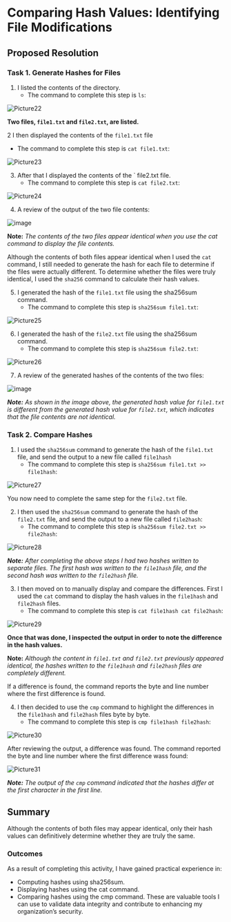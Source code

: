 # Comparing Hash Values: Identifying File Modifications

## Proposed Resolution

### Task 1. Generate Hashes for Files

1. I listed the contents of the directory.
    * The command to complete this step is `ls`:

![Picture22](https://github.com/user-attachments/assets/5ce7207d-dcfe-4abe-ad5a-3c9d7e519ca6)

**Two files, `file1.txt` and `file2.txt`, are listed.**

2 I then displayed the contents of the `file1.txt` file
   * The command to complete this step is `cat file1.txt`:

![Picture23](https://github.com/user-attachments/assets/abcfc51f-698b-4370-88dd-a84b5a73a58e)

3. After that I displayed the contents of the ` file2.txt file.
    * The command to complete this step is `cat file2.txt`:
    
![Picture24](https://github.com/user-attachments/assets/c5fb56d0-2d84-4fab-873b-7d64edb1ac02)

4. A review of the output of the two file contents:

![image](https://github.com/user-attachments/assets/f4144731-259d-4a8d-a2ca-04ed8d071685)

**Note:** *The contents of the two files appear identical when you use the cat command to display the file contents.*

Although the contents of both files appear identical when I used the `cat` command, I still needed to generate the hash for each file to determine if the files were actually different. To determine whether the files were truly identical, I used the `sha256` command to calculate their hash values. 

5. I generated the hash of the `file1.txt` file using the sha256sum command.
    * The command to complete this step is `sha256sum file1.txt`:

![Picture25](https://github.com/user-attachments/assets/b473a565-3465-4109-802d-bf93ca9139c0)

6. I generated the hash of the `file2.txt` file using the sha256sum command.
    * The command to complete this step is `sha256sum file2.txt`:

![Picture26](https://github.com/user-attachments/assets/f1cf2622-dbe5-4f98-96eb-a2043f706e70)

7. A review of the generated hashes of the contents of the two files:

![image](https://github.com/user-attachments/assets/4a4719b0-956f-4bbb-ad2d-a4da88b1889c)

***Note:** As shown in the image above, the generated hash value for `file1.txt` is different from the generated hash value for `file2.txt`, which indicates that the file contents are not identical.*

### Task 2. Compare Hashes

1. I used the `sha256sum` command to generate the hash of the `file1.txt` file, and send the output to a new file called `file1hash`
    * The command to complete this step is `sha256sum file1.txt >> file1hash`:

![Picture27](https://github.com/user-attachments/assets/3bbff2b5-22e9-4574-a251-b65dbd7be80e)

You now need to complete the same step for the `file2.txt` file.

2. I then used the `sha256sum` command to generate the hash of the `file2.txt` file, and send the output to a new file called `file2hash`:
    * The command to complete this step is `sha256sum file2.txt >> file2hash`:

![Picture28](https://github.com/user-attachments/assets/4988cccc-0a8e-4074-b113-1dcafe2836b8)

***Note:** After completing the above steps I had two hashes written to separate files. The first hash was written to the `file1hash` file, and the second hash was written to the `file2hash` file.*

3. I then moved on to manually display and compare the differences. First I used the `cat` command to display the hash values in the `file1hash` and `file2hash` files.
    * The command to complete this step is `cat file1hash
cat file2hash`:

![Picture29](https://github.com/user-attachments/assets/d1bcdf6e-f89e-4709-ae0a-1a52590d9d15)

**Once that was done, I inspected the output in order to note the difference in the hash values.**

**Note:** *Although the content in `file1.txt` and `file2.txt` previously appeared identical, the hashes written to the `file1hash` and `file2hash` files are completely different.*

If a difference is found, the command reports the byte and line number where the first difference is found.

4. I then decided to use the `cmp` command to highlight the differences in the `file1hash` and `file2hash` files byte by byte.
    * The command to complete this step is `cmp file1hash file2hash`:

![Picture30](https://github.com/user-attachments/assets/90e8be34-67bc-4f7d-bb9e-f55e35ca01b8)

After reviewing the output, a difference was found. The command reported the byte and line number where the first difference wass found:

![Picture31](https://github.com/user-attachments/assets/625a183e-4fa7-4af6-8c3e-6a98000569ab)

***Note:** The output of the `cmp` command indicated that the hashes differ at the first character in the first line.*

## Summary

Although the contents of both files may appear identical, only their hash values can definitively determine whether they are truly the same.

### Outcomes

As a result of completing this activity, I have gained practical experience in:
* Computing hashes using sha256sum.
* Displaying hashes using the cat command.
* Comparing hashes using the cmp command.
These are valuable tools I can use to validate data integrity and contribute to enhancing my organization’s security.
